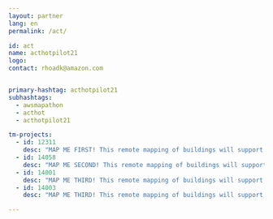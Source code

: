 ```yaml
---
layout: partner
lang: en
permalink: /act/

id: act
name: acthotpilot21
logo: 
contact: rhoadk@amazon.com


primary-hashtag: acthotpilot21
subhashtags:
  - awsmapathon
  - acthot
  - acthotpilot21

tm-projects:
  - id: 12311
    desc: "MAP ME FIRST! This remote mapping of buildings will support the identification and characterization of settlements, as well as the implementation of planned activities and largely the generation of data for humanitarian activities."
  - id: 14058
    desc: "MAP ME SECOND! This remote mapping of buildings will support the identification and characterization of settlements, as well as the implementation of planned activities and largely the generation of data for humanitarian activities."
  - id: 14001
    desc: "MAP ME THIRD! This remote mapping of buildings will support the identification and characterization of settlements, as well as the implementation of planned activities and largely the generation of data for humanitarian activities."
  - id: 14003
    desc: "MAP ME THIRD! This remote mapping of buildings will support the identification and characterization of settlements, as well as the implementation of planned activities and largely the generation of data for humanitarian activities."

---
```

